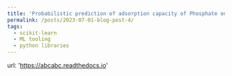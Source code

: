 ```yaml
---
title: 'Probabilistic prediction of adsorption capacity of Phosphate onto biochars'
permalink: /posts/2023-07-01-blog-post-4/
tags:
  - scikit-learn
  - ML tooling
  - python libraries
---
```


url: 'https://abcabc.readthedocs.io'